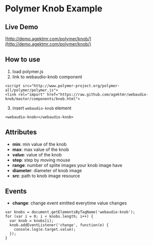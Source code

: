 # Polymer Knob Example

## Live Demo
[http://demo.agektmr.com/polymer/knob/](http://demo.agektmr.com/polymer/knob/)

## How to use
1. load polymer.js
2. link to webaudio-knob component

```
<script src="http://www.polymer-project.org/polymer-all/polymer/polymer.js">
<link rel="import" href="https://raw.github.com/agektmr/webaudio-knob/master/components/knob.html">
```

3. insert `webaudio-knob` element

```
<webaudio-knob></webaudio-knob>
```

## Attributes
- **min**: min value of the knob
- **max**: max value of the knob
- **value**: value of the knob
- **step**: step by moving mouse
- **range**: number of splite images your knob image have
- **diameter**: diameter of knob image
- **src**: path to knob image resource

## Events
- **change**: change event emitted everytime value changes

```
var knobs = document.getElementsByTagName('webaudio-knob');
for (var i = 0; i < knobs.length; i++) {
  var knob = knobs[i];
  knob.addEventListener('change', function(e) {
    console.log(e.target.value);
  });
}
```